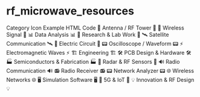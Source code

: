 # rf_microwave_resources
Category	  Icon Example	  HTML Code
📡 Antenna / RF Tower	📡	<i class="fa-solid fa-broadcast-tower"></i>
📶 Wireless Signal	📶	<i class="fa-solid fa-signal"></i>
📊 Data Analysis	📊	<i class="fa-solid fa-chart-line"></i>
🔬 Research & Lab Work	🔬	<i class="fa-solid fa-microscope"></i>
🛰️ Satellite Communication	🛰️	<i class="fa-solid fa-satellite"></i>
🔌 Electric Circuit	🔌	<i class="fa-solid fa-plug"></i>
📟 Oscilloscope / Waveform	📟	<i class="fa-solid fa-wave-square"></i>
⚡ Electromagnetic Waves	⚡	<i class="fa-solid fa-bolt"></i>
🏗 Engineering	🏗	<i class="fa-solid fa-hard-hat"></i>
🛠 PCB Design & Hardware	🛠	<i class="fa-solid fa-screwdriver-wrench"></i>
🏭 Semiconductors & Fabrication	🏭	<i class="fa-solid fa-industry"></i>
📡 Radar & RF Sensors	📡	<i class="fa-solid fa-radar"></i>
🔊 Radio Communication	🔊	<i class="fa-solid fa-broadcast-tower"></i>
📻 Radio Receiver	📻	<i class="fa-solid fa-radio"></i>
📟 Network Analyzer	📟	<i class="fa-solid fa-wave-square"></i>
🌐 Wireless Networks	🌐	<i class="fa-solid fa-globe"></i>
🖥 Simulation Software	🖥	<i class="fa-solid fa-desktop"></i>
📡 5G & IoT	📡	<i class="fa-solid fa-signal-stream"></i>
💡 Innovation & RF Design	💡	<i class="fa-solid fa-lightbulb"></i>
